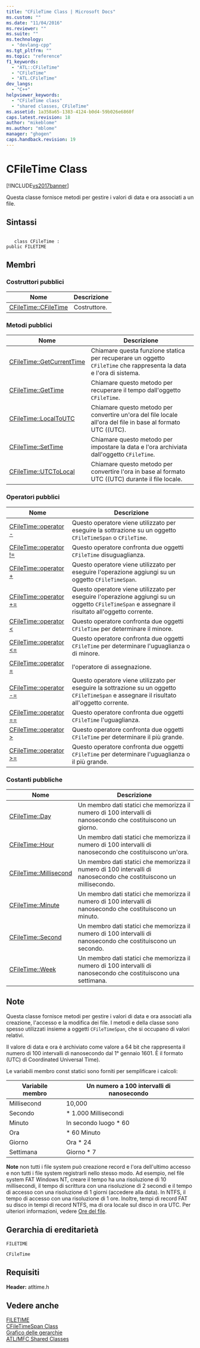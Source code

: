 ```yaml
---
title: "CFileTime Class | Microsoft Docs"
ms.custom: ""
ms.date: "11/04/2016"
ms.reviewer: ""
ms.suite: ""
ms.technology: 
  - "devlang-cpp"
ms.tgt_pltfrm: ""
ms.topic: "reference"
f1_keywords: 
  - "ATL::CFileTime"
  - "CFileTime"
  - "ATL.CFileTime"
dev_langs: 
  - "C++"
helpviewer_keywords: 
  - "CFileTime class"
  - "shared classes, CFileTime"
ms.assetid: 1a358a65-1383-4124-b0d4-59b026e6860f
caps.latest.revision: 18
author: "mikeblome"
ms.author: "mblome"
manager: "ghogen"
caps.handback.revision: 19
---
```

# CFileTime Class
[!INCLUDE[vs2017banner](../../assembler/inline/includes/vs2017banner.md)]

Questa classe fornisce metodi per gestire i valori di data e ora associati a un file.  
  
## Sintassi  
  
```  
  
   class CFileTime :   
public FILETIME  
```  
  
## Membri  
  
### Costruttori pubblici  
  
|Nome|Descrizione|  
|----------|-----------------|  
|[CFileTime::CFileTime](../Topic/CFileTime::CFileTime.md)|Costruttore.|  
  
### Metodi pubblici  
  
|Nome|Descrizione|  
|----------|-----------------|  
|[CFileTime::GetCurrentTime](../Topic/CFileTime::GetCurrentTime.md)|Chiamare questa funzione statica per recuperare un oggetto `CFileTime` che rappresenta la data e l'ora di sistema.|  
|[CFileTime::GetTime](../Topic/CFileTime::GetTime.md)|Chiamare questo metodo per recuperare il tempo dall'oggetto `CFileTime`.|  
|[CFileTime::LocalToUTC](../Topic/CFileTime::LocalToUTC.md)|Chiamare questo metodo per convertire un'ora del file locale all'ora del file in base al formato UTC \(\(UTC\).|  
|[CFileTime::SetTime](../Topic/CFileTime::SetTime.md)|Chiamare questo metodo per impostare la data e l'ora archiviata dall'oggetto `CFileTime`.|  
|[CFileTime::UTCToLocal](../Topic/CFileTime::UTCToLocal.md)|Chiamare questo metodo per convertire l'ora in base al formato UTC \(\(UTC\) durante il file locale.|  
  
### Operatori pubblici  
  
|Nome|Descrizione|  
|----------|-----------------|  
|[CFileTime::operator \-](../Topic/CFileTime::operator%20-.md)|Questo operatore viene utilizzato per eseguire la sottrazione su un oggetto `CFileTimeSpan` o `CFileTime`.|  
|[CFileTime::operator \!\=](../Topic/CFileTime::operator%20!=.md)|Questo operatore confronta due oggetti `CFileTime` disuguaglianza.|  
|[CFileTime::operator \+](../Topic/CFileTime::operator%20+.md)|Questo operatore viene utilizzato per eseguire l'operazione aggiungi su un oggetto `CFileTimeSpan`.|  
|[CFileTime::operator \+\=](../Topic/CFileTime::operator%20+=.md)|Questo operatore viene utilizzato per eseguire l'operazione aggiungi su un oggetto `CFileTimeSpan` e assegnare il risultato all'oggetto corrente.|  
|[CFileTime::operator \<](../Topic/CFileTime::operator%20%3C.md)|Questo operatore confronta due oggetti `CFileTime` per determinare il minore.|  
|[CFileTime::operator \<\=](../Topic/CFileTime::operator%20%3C=.md)|Questo operatore confronta due oggetti `CFileTime` per determinare l'uguaglianza o di minore.|  
|[CFileTime::operator \=](../Topic/CFileTime::operator%20=.md)|l'operatore di assegnazione.|  
|[CFileTime::operator \-\=](../Topic/CFileTime::operator%20-=.md)|Questo operatore viene utilizzato per eseguire la sottrazione su un oggetto `CFileTimeSpan` e assegnare il risultato all'oggetto corrente.|  
|[CFileTime::operator \=\=](../Topic/CFileTime::operator%20==.md)|Questo operatore confronta due oggetti `CFileTime` l'uguaglianza.|  
|[CFileTime::operator \>](../Topic/CFileTime::operator%20%3E.md)|Questo operatore confronta due oggetti `CFileTime` per determinare il più grande.|  
|[CFileTime::operator \>\=](../Topic/CFileTime::operator%20%3E=.md)|Questo operatore confronta due oggetti `CFileTime` per determinare l'uguaglianza o il più grande.|  
  
### Costanti pubbliche  
  
|Nome|Descrizione|  
|----------|-----------------|  
|[CFileTime::Day](../Topic/CFileTime::Day.md)|Un membro dati statici che memorizza il numero di 100 intervalli di nanosecondo che costituiscono un giorno.|  
|[CFileTime::Hour](../Topic/CFileTime::Hour.md)|Un membro dati statici che memorizza il numero di 100 intervalli di nanosecondo che costituiscono un'ora.|  
|[CFileTime::Millisecond](../Topic/CFileTime::Millisecond.md)|Un membro dati statici che memorizza il numero di 100 intervalli di nanosecondo che costituiscono un millisecondo.|  
|[CFileTime::Minute](../Topic/CFileTime::Minute.md)|Un membro dati statici che memorizza il numero di 100 intervalli di nanosecondo che costituiscono un minuto.|  
|[CFileTime::Second](../Topic/CFileTime::Second.md)|Un membro dati statici che memorizza il numero di 100 intervalli di nanosecondo che costituiscono un secondo.|  
|[CFileTime::Week](../Topic/CFileTime::Week.md)|Un membro dati statici che memorizza il numero di 100 intervalli di nanosecondo che costituiscono una settimana.|  
  
## Note  
 Questa classe fornisce metodi per gestire i valori di data e ora associati alla creazione, l'accesso e la modifica dei file.  I metodi e della classe sono spesso utilizzati insieme a oggetti `CFileTimeSpan`, che si occupano di valori relativi.  
  
 Il valore di data e ora è archiviato come valore a 64 bit che rappresenta il numero di 100 intervalli di nanosecondo dal 1° gennaio 1601.  È il formato \(UTC\) di Coordinated Universal Time\).  
  
 Le variabili membro const statici sono forniti per semplificare i calcoli:  
  
|Variabile membro|Un numero a 100 intervalli di nanosecondo|  
|----------------------|-----------------------------------------------|  
|Millisecond|10,000|  
|Secondo|\* 1.000 Millisecondi|  
|Minuto|In secondo luogo \* 60|  
|Ora|\* 60 Minuto|  
|Giorno|Ora \* 24|  
|Settimana|Giorno \* 7|  
  
 **Note** non tutti i file system può creazione record e l'ora dell'ultimo accesso e non tutti i file system registrarli nello stesso modo.  Ad esempio, nel file system FAT Windows NT, creare il tempo ha una risoluzione di 10 millisecondi, il tempo di scrittura con una risoluzione di 2 secondi e il tempo di accesso con una risoluzione di 1 giorni \(accedere alla data\).  In NTFS, il tempo di accesso con una risoluzione di 1 ore.  Inoltre, tempi di record FAT su disco in tempi di record NTFS, ma di ora locale sul disco in ora UTC.  Per ulteriori informazioni, vedere [Ore del file](http://msdn.microsoft.com/library/windows/desktop/ms724290).  
  
## Gerarchia di ereditarietà  
 `FILETIME`  
  
 `CFileTime`  
  
## Requisiti  
 **Header:** atltime.h  
  
## Vedere anche  
 [FILETIME](http://msdn.microsoft.com/library/windows/desktop/ms724284)   
 [CFileTimeSpan Class](../../atl-mfc-shared/reference/cfiletimespan-class.md)   
 [Grafico delle gerarchie](../../mfc/hierarchy-chart.md)   
 [ATL\/MFC Shared Classes](../../atl-mfc-shared/atl-mfc-shared-classes.md)